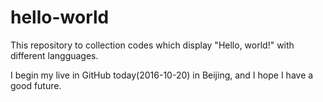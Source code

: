 # hello-world
This repository to collection codes which display "Hello, world!" with different langguages.

I begin my live in GitHub today(2016-10-20) in Beijing, and I hope I have a good future.
